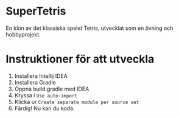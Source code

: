 # SuperTetris
En klon av det klassiska spelet Tetris, utvecklat som en övning och hobbyprojekt.

# Instruktioner för att utveckla
1. Installera Intellij IDEA
2. Installera Gradle
3. Öppna build.gradle med IDEA
4. Kryssa i `Use auto-import`
5. Klicka ur `Create separate module per source set`
6. Färdig! Nu kan du koda.
